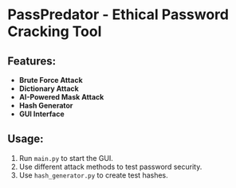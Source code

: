 # PassPredator - Ethical Password Cracking Tool
## Features:
- **Brute Force Attack**
- **Dictionary Attack**
- **AI-Powered Mask Attack**
- **Hash Generator**
- **GUI Interface**

## Usage:
1. Run `main.py` to start the GUI.
2. Use different attack methods to test password security.
3. Use `hash_generator.py` to create test hashes.

